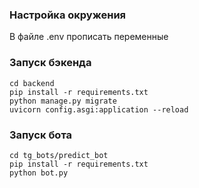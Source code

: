 ### Настройка окружения
В файле .env прописать переменные


### Запуск бэкенда
```
cd backend
pip install -r requirements.txt
python manage.py migrate
uvicorn config.asgi:application --reload
```
### Запуск бота
```
cd tg_bots/predict_bot
pip install -r requirements.txt
python bot.py
```